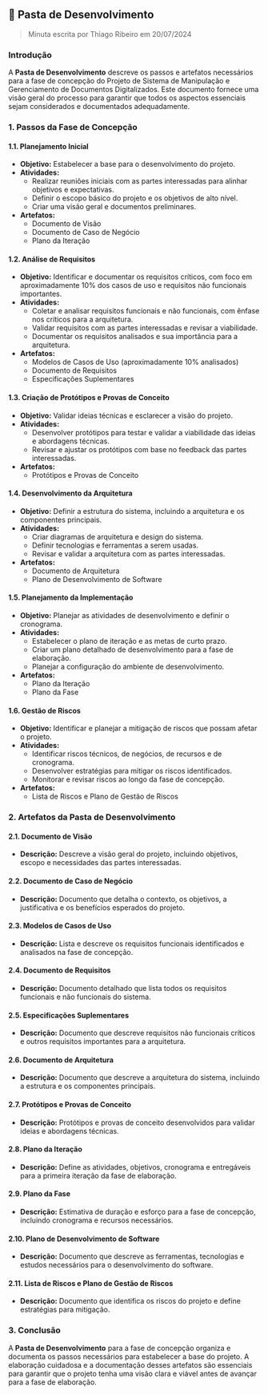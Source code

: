## 📁 Pasta de Desenvolvimento

> Minuta escrita por Thiago Ribeiro em 20/07/2024

### Introdução

A **Pasta de Desenvolvimento** descreve os passos e artefatos necessários para a fase de concepção do Projeto de Sistema de Manipulação e Gerenciamento de Documentos Digitalizados. Este documento fornece uma visão geral do processo para garantir que todos os aspectos essenciais sejam considerados e documentados adequadamente.

### 1. Passos da Fase de Concepção

#### 1.1. **Planejamento Inicial**

- **Objetivo:** Estabelecer a base para o desenvolvimento do projeto.
- **Atividades:**
  - Realizar reuniões iniciais com as partes interessadas para alinhar objetivos e expectativas.
  - Definir o escopo básico do projeto e os objetivos de alto nível.
  - Criar uma visão geral e documentos preliminares.
- **Artefatos:**
  - Documento de Visão
  - Documento de Caso de Negócio
  - Plano da Iteração

#### 1.2. **Análise de Requisitos**

- **Objetivo:** Identificar e documentar os requisitos críticos, com foco em aproximadamente 10% dos casos de uso e requisitos não funcionais importantes.
- **Atividades:**
  - Coletar e analisar requisitos funcionais e não funcionais, com ênfase nos críticos para a arquitetura.
  - Validar requisitos com as partes interessadas e revisar a viabilidade.
  - Documentar os requisitos analisados e sua importância para a arquitetura.
- **Artefatos:**
  - Modelos de Casos de Uso (aproximadamente 10% analisados)
  - Documento de Requisitos
  - Especificações Suplementares

#### 1.3. **Criação de Protótipos e Provas de Conceito**

- **Objetivo:** Validar ideias técnicas e esclarecer a visão do projeto.
- **Atividades:**
  - Desenvolver protótipos para testar e validar a viabilidade das ideias e abordagens técnicas.
  - Revisar e ajustar os protótipos com base no feedback das partes interessadas.
- **Artefatos:**
  - Protótipos e Provas de Conceito

#### 1.4. **Desenvolvimento da Arquitetura**

- **Objetivo:** Definir a estrutura do sistema, incluindo a arquitetura e os componentes principais.
- **Atividades:**
  - Criar diagramas de arquitetura e design do sistema.
  - Definir tecnologias e ferramentas a serem usadas.
  - Revisar e validar a arquitetura com as partes interessadas.
- **Artefatos:**
  - Documento de Arquitetura
  - Plano de Desenvolvimento de Software

#### 1.5. **Planejamento da Implementação**

- **Objetivo:** Planejar as atividades de desenvolvimento e definir o cronograma.
- **Atividades:**
  - Estabelecer o plano de iteração e as metas de curto prazo.
  - Criar um plano detalhado de desenvolvimento para a fase de elaboração.
  - Planejar a configuração do ambiente de desenvolvimento.
- **Artefatos:**
  - Plano da Iteração
  - Plano da Fase

#### 1.6. **Gestão de Riscos**

- **Objetivo:** Identificar e planejar a mitigação de riscos que possam afetar o projeto.
- **Atividades:**
  - Identificar riscos técnicos, de negócios, de recursos e de cronograma.
  - Desenvolver estratégias para mitigar os riscos identificados.
  - Monitorar e revisar riscos ao longo da fase de concepção.
- **Artefatos:**
  - Lista de Riscos e Plano de Gestão de Riscos

### 2. Artefatos da Pasta de Desenvolvimento

#### 2.1. **Documento de Visão**

- **Descrição:** Descreve a visão geral do projeto, incluindo objetivos, escopo e necessidades das partes interessadas.

#### 2.2. **Documento de Caso de Negócio**

- **Descrição:** Documento que detalha o contexto, os objetivos, a justificativa e os benefícios esperados do projeto.

#### 2.3. **Modelos de Casos de Uso**

- **Descrição:** Lista e descreve os requisitos funcionais identificados e analisados na fase de concepção.

#### 2.4. **Documento de Requisitos**

- **Descrição:** Documento detalhado que lista todos os requisitos funcionais e não funcionais do sistema.

#### 2.5. **Especificações Suplementares**

- **Descrição:** Documento que descreve requisitos não funcionais críticos e outros requisitos importantes para a arquitetura.

#### 2.6. **Documento de Arquitetura**

- **Descrição:** Documento que descreve a arquitetura do sistema, incluindo a estrutura e os componentes principais.

#### 2.7. **Protótipos e Provas de Conceito**

- **Descrição:** Protótipos e provas de conceito desenvolvidos para validar ideias e abordagens técnicas.

#### 2.8. **Plano da Iteração**

- **Descrição:** Define as atividades, objetivos, cronograma e entregáveis para a primeira iteração da fase de elaboração.

#### 2.9. **Plano da Fase**

- **Descrição:** Estimativa de duração e esforço para a fase de concepção, incluindo cronograma e recursos necessários.

#### 2.10. **Plano de Desenvolvimento de Software**

- **Descrição:** Documento que descreve as ferramentas, tecnologias e estudos necessários para o desenvolvimento do software.

#### 2.11. **Lista de Riscos e Plano de Gestão de Riscos**

- **Descrição:** Documento que identifica os riscos do projeto e define estratégias para mitigação.

### 3. Conclusão

A **Pasta de Desenvolvimento** para a fase de concepção organiza e documenta os passos necessários para estabelecer a base do projeto. A elaboração cuidadosa e a documentação desses artefatos são essenciais para garantir que o projeto tenha uma visão clara e viável antes de avançar para a fase de elaboração.
